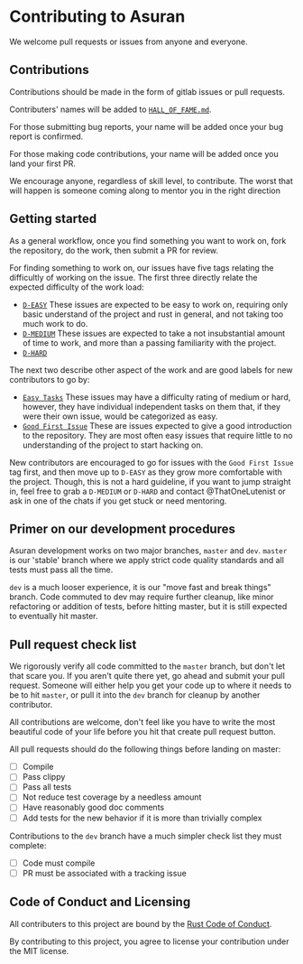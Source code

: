 # Contributing to Asuran

We welcome pull requests or issues from anyone and everyone.

## Contributions

Contributions should be made in the form of gitlab issues or pull requests.

Contributers' names will be added to [`HALL_OF_FAME.md`](HALL_OF_FAME.md).

For those submitting bug reports, your name will be added once your bug report is confirmed.

For those making code contributions, your name will be added once you land your first PR.

We encourage anyone, regardless of skill level, to contribute. The worst that will happen is someone
coming along to mentor you in the right direction

## Getting started

As a general workflow, once you find something you want to work on, fork the repository, do the
work, then submit a PR for review. 

For finding something to work on, our issues have five tags relating the difficultly of working on
the issue. The first three directly relate the expected difficulty of the work load:
- [`D-EASY`](https://gitlab.com/asuran-rs/asuran/issues?label_name%5B%5D=D-EASY)
  These issues are expected to be easy to work on, requiring only basic understand of the project
  and rust in general, and not taking too much work to do.
- [`D-MEDIUM`](https://gitlab.com/asuran-rs/asuran/issues?label_name%5B%5D=D-MEDIUM)
  These issues are expected to take a not insubstantial amount of time to work, and more than a
  passing familiarity with the project.
- [`D-HARD`](https://gitlab.com/asuran-rs/asuran/issues?label_name%5B%5D=D-HARD)

The next two describe other aspect of the work and are good labels for new contributors to go by:
- [`Easy Tasks`](https://gitlab.com/asuran-rs/asuran/issues?label_name%5B%5D=Easy+Tasks)
  These issues may have a difficulty rating of medium or hard, however, they have individual
  independent tasks on them that, if they were their own issue, would be categorized as easy.
- [`Good First Issue`](https://gitlab.com/asuran-rs/asuran/issues?label_name%5B%5D=Good+First+Issue)
  These are issues expected to give a good introduction to the repository. They are most often easy
  issues that require little to no understanding of the project to start hacking on.
  
New contributors are encouraged to go for issues with the `Good First Issue` tag first, and then
move up to `D-EASY` as they grow more comfortable with the project. Though, this is not a hard
guideline, if you want to jump straight in, feel free to grab a `D-MEDIUM` or `D-HARD` and contact
@ThatOneLutenist or ask in one of the chats if you get stuck or need mentoring. 

## Primer on our development procedures 

Asuran development works on two major branches, `master` and `dev`. `master` is our 'stable' branch
where we apply strict code quality standards and all tests must pass all the time.

`dev` is a much looser experience, it is our "move fast and break things" branch. Code commuted to
dev may require further cleanup, like minor refactoring or addition of tests, before hitting master,
but it is still expected to eventually hit master. 

## Pull request check list

We rigorously verify all code committed to the `master` branch, but don't let that scare you. If you
aren't quite there yet, go ahead and submit your pull request. Someone will either help you get your
code up to where it needs to be to hit `master`, or pull it into the `dev` branch for cleanup by another
contributor. 

All contributions are welcome, don't feel like you have to write the most beautiful
code of your life before you hit that create pull request button. 

All pull requests should do the following things before landing on master:
- [ ] Compile
- [ ] Pass clippy 
- [ ] Pass all tests 
- [ ] Not reduce test coverage by a needless amount
- [ ] Have reasonably good doc comments
- [ ] Add tests for the new behavior if it is more than trivially complex

Contributions to the `dev` branch have a much simpler check list they must complete:
- [ ] Code must compile
- [ ] PR must be associated with a tracking issue

## Code of Conduct and Licensing

All contributers to this project are bound by the [Rust Code of
Conduct](https://www.rust-lang.org/policies/code-of-conduct). 

By contributing to this project, you agree to license your contribution under the MIT license.

